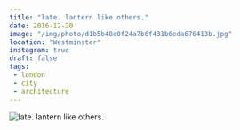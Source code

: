 ```yaml
---
title: "late. lantern like others."
date: 2016-12-20
image: "/img/photo/d1b5b48e0f24a7b6f431b6eda676413b.jpg"
location: "Westminster"
instagram: true
draft: false
tags:
 - london
 - city
 - architecture
---
```


![late. lantern like others.](/img/photo/d1b5b48e0f24a7b6f431b6eda676413b.jpg)
